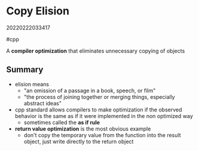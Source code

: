 # Copy Elision
20220222033417

#cpp

A **compiler optimization** that eliminates unnecessary copying of objects

## Summary
- elision means 
    - "an omission of a passage in a book, speech, or film"
    - "the process of joining together or merging things, especially abstract ideas"
- cpp standard allows compilers to make optimization if the observed behavior is the same as if it were implemented in the non optimized way
    - sometimes called the **as if rule**
- **return value optimization** is the most obvious example
    - don't copy the temporary value from the function into the result object, just write directly to the return object